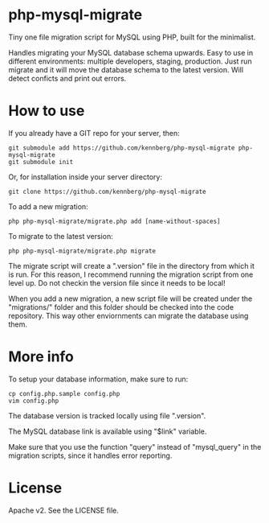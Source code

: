 php-mysql-migrate
======================

Tiny one file migration script for MySQL using PHP, built for the minimalist.

Handles migrating your MySQL database schema upwards. Easy to use in different environments: multiple developers, staging, production. Just run migrate and it will move the database schema to the latest version. Will detect conficts and print out errors.

How to use
======================

If you already have a GIT repo for your server, then:

    git submodule add https://github.com/kennberg/php-mysql-migrate php-mysql-migrate
    git submodule init

Or, for installation inside your server directory:

    git clone https://github.com/kennberg/php-mysql-migrate

To add a new migration:

    php php-mysql-migrate/migrate.php add [name-without-spaces]

To migrate to the latest version:

    php php-mysql-migrate/migrate.php migrate

The migrate script will create a ".version" file in the directory from which it is run. For this reason, I recommend running the migration script from one level up. Do not checkin the version file since it needs to be local!

When you add a new migration, a new script file will be created under the "migrations/" folder and this folder should be checked into the code repository. This way other enviornments can migrate the database using them.

More info
======================

To setup your database information, make sure to run:

    cp config.php.sample config.php
    vim config.php

The database version is tracked locally using file ".version".

The MySQL database link is available using "$link" variable.

Make sure that you use the function "query" instead of "mysql\_query" in the migration scripts, since it handles error reporting.

License
======================
Apache v2. See the LICENSE file.
